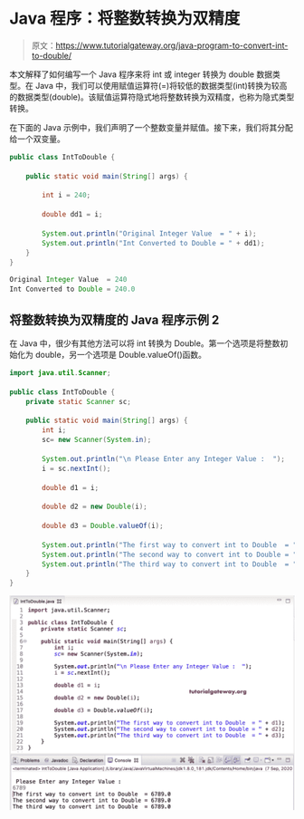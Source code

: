 # Java 程序：将整数转换为双精度

> 原文：<https://www.tutorialgateway.org/java-program-to-convert-int-to-double/>

本文解释了如何编写一个 Java 程序来将 int 或 integer 转换为 double 数据类型。在 Java 中，我们可以使用赋值运算符(=)将较低的数据类型(int)转换为较高的数据类型(double)。该赋值运算符隐式地将整数转换为双精度，也称为隐式类型转换。

在下面的 Java 示例中，我们声明了一个整数变量并赋值。接下来，我们将其分配给一个双变量。

```java
public class IntToDouble {

	public static void main(String[] args) {

		int i = 240;

		double dd1 = i;

		System.out.println("Original Integer Value  = " + i);
		System.out.println("Int Converted to Double = " + dd1);
	}
}
```

```java
Original Integer Value  = 240
Int Converted to Double = 240.0
```

## 将整数转换为双精度的 Java 程序示例 2

在 Java 中，很少有其他方法可以将 int 转换为 Double。第一个选项是将整数初始化为 double，另一个选项是 Double.valueOf()函数。

```java
import java.util.Scanner;

public class IntToDouble {
	private static Scanner sc;

	public static void main(String[] args) {
		int i;
		sc= new Scanner(System.in);

		System.out.println("\n Please Enter any Integer Value :  ");
		i = sc.nextInt();

		double d1 = i;

		double d2 = new Double(i);

		double d3 = Double.valueOf(i);

		System.out.println("The first way to convert int to Double  = " + d1);
		System.out.println("The second way to convert int to Double = " + d2);
		System.out.println("The third way to convert int to Double  = " + d3);
	}
}
```

![Java Program to Convert Int to Double 2](img/6627e45d20224306cf571f7c31566777.png)